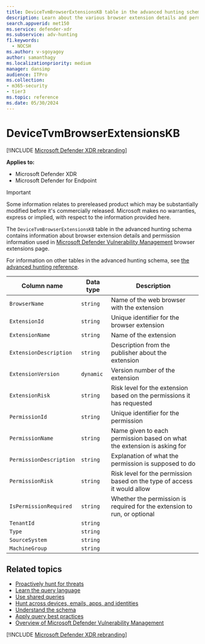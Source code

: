```yaml
---
title: DeviceTvmBrowserExtensionsKB table in the advanced hunting schema
description: Learn about the various browser extension details and permission information used in the Microsoft Defender Vulnerability Management browser extensions page in the DeviceTvmBrowserExtensionsKB table in the advanced hunting schema.
search.appverid: met150
ms.service: defender-xdr
ms.subservice: adv-hunting
f1.keywords: 
  - NOCSH
ms.author: v-sgoyagoy
author: samanthagy
ms.localizationpriority: medium
manager: dansimp
audience: ITPro
ms.collection: 
- m365-security
- tier3
ms.topic: reference
ms.date: 05/30/2024
---
```


# DeviceTvmBrowserExtensionsKB

[!INCLUDE [Microsoft Defender XDR rebranding](../includes/microsoft-defender.md)]


**Applies to:**
- Microsoft Defender XDR
- Microsoft Defender for Endpoint

> [!IMPORTANT]
> Some information relates to prereleased product which may be substantially modified before it's commercially released. Microsoft makes no warranties, express or implied, with respect to the information provided here.

The `DeviceTvmBrowserExtensionsKB` table in the advanced hunting schema contains information about browser extension details and permission information used in [Microsoft Defender Vulnerability Management](/windows/security/threat-protection/microsoft-defender-atp/next-gen-threat-and-vuln-mgt) browser extensions page.

For information on other tables in the advanced hunting schema, see [the advanced hunting reference](advanced-hunting-schema-tables.md).

| Column name | Data type | Description |
|-------------|-----------|-------------|
| `BrowserName` | `string` | Name of the web browser with the extension |
| `ExtensionId` | `string` | Unique identifier for the browser extension |
| `ExtensionName` | `string` | Name of the extension |
| `ExtensionDescription` | `string` | Description from the publisher about the extension |
| `ExtensionVersion` | `dynamic` | Version number of the extension |
| `ExtensionRisk` | `string` | Risk level for the extension based on the permissions it has requested |
| `PermissionId` | `string` | Unique identifier for the permission |
| `PermissionName` | `string` | Name given to each permission based on what the extension is asking for |
| `PermissionDescription` | `string` | Explanation of what the permission is supposed to do |
| `PermissionRisk` | `string` | Risk level for the permission based on the type of access it would allow |
| `IsPermissionRequired` | `string` | Whether the permission is required for the extension to run, or optional |
| `TenantId` | `string` |  |
| `Type` | `string` |  |
| `SourceSystem` | `string` |  |
| `MachineGroup` | `string` |  |

## Related topics

- [Proactively hunt for threats](advanced-hunting-overview.md)
- [Learn the query language](advanced-hunting-query-language.md)
- [Use shared queries](advanced-hunting-shared-queries.md)
- [Hunt across devices, emails, apps, and identities](advanced-hunting-query-emails-devices.md)
- [Understand the schema](advanced-hunting-schema-tables.md)
- [Apply query best practices](advanced-hunting-best-practices.md)
- [Overview of Microsoft Defender Vulnerability Management](/windows/security/threat-protection/microsoft-defender-atp/next-gen-threat-and-vuln-mgt)

[!INCLUDE [Microsoft Defender XDR rebranding](../includes/defender-m3d-techcommunity.md)]
